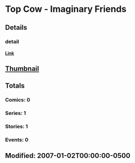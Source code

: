 # Top Cow - Imaginary Friends 
## Details
### detail
#### [Link](http://marvel.com/comics/creators/9592/top_cow_-_imaginary_friends?utm_campaign=apiRef&utm_source=225578a89fc76f3d20fbffda5d17a88d)
## [Thumbnail](http://i.annihil.us/u/prod/marvel/i/mg/b/40/image_not_available.jpg)
## Totals
### Comics: 0
### Series: 1
### Stories: 1
### Events: 0
## Modified: 2007-01-02T00:00:00-0500
